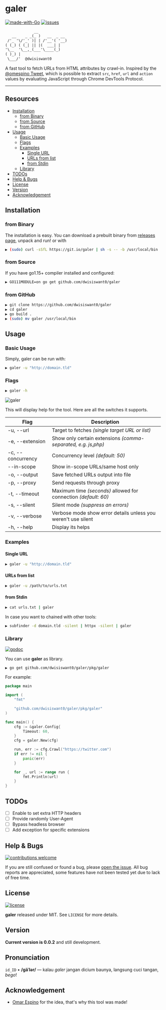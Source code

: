 # galer

[![made-with-Go](https://img.shields.io/badge/made%20with-Go-blue.svg)](http://golang.org)
[![issues](https://img.shields.io/github/issues/dwisiswant0/galer?color=blue)](https://github.com/dwisiswant0/galer/issues)

```txt
             __
   __    _ _(_ )   __  _ __ 
 /'_ '\/'_' )| | /'__'( '__)
( (_) ( (_| || |(  ___| |
'\__  '\__,_(___'\____(_)
( )_) |
 \___/'  @dwisiswant0
```

A fast tool to fetch URLs from HTML attributes by crawl-in. Inspired by the [@omespino Tweet](https://twitter.com/omespino/status/1318605084989837312), which is possible to extract `src`, `href`, `url` and `action` values by evaluating JavaScript through Chrome DevTools Protocol.

---

## Resources

- [Installation](#installation)
	- [from Binary](#from-binary)
	- [from Source](#from-source)
	- [from GitHub](#from-github)
- [Usage](#usage)
	- [Basic Usage](#basic-usage)
	- [Flags](#flags)
	- [Examples](#examples)
		- [Single URL](#single-url)
		- [URLs from list](#urls-from-list)
		- [from Stdin](#from-stdin)
	- [Library](#library)
- [TODOs](#todos)
- [Help & Bugs](#help--bugs)
- [License](#license)
- [Version](#version)
- [Acknowledgement](#acknowledgement)

## Installation

### from Binary

The installation is easy. You can download a prebuilt binary from [releases page](https://github.com/dwisiswant0/galer/releases), unpack and run! or with

```bash
▶ (sudo) curl -sSfL https://git.io/galer | sh -s -- -b /usr/local/bin
```

### from Source

If you have go1.15+ compiler installed and configured:

```bash
▶ GO111MODULE=on go get github.com/dwisiswant0/galer
```

### from GitHub

```bash
▶ git clone https://github.com/dwisiswant0/galer
▶ cd galer
▶ go build .
▶ (sudo) mv galer /usr/local/bin
```

## Usage

### Basic Usage

Simply, galer can be run with:

```bash
▶ galer -u "http://domain.tld"
```

### Flags

```bash
▶ galer -h
```

![galer](https://user-images.githubusercontent.com/25837540/100824601-0ee53b80-3489-11eb-878d-a58d1ec3489d.jpg)

This will display help for the tool. Here are all the switches it supports.

| **Flag**          	| **Description**                                                 	|
|-------------------	|-----------------------------------------------------------------	|
| -u, --url         	| Target to fetches _(single target URL or list)_                 	|
| -e, --extension   	| Show only certain extensions _(comma-separated, e.g. js,php)_   	|
| -c, --concurrency 	| Concurrency level _(default: 50)_                               	|
|     --in-scope    	| Show in-scope URLs/same host only                               	|
| -o, --output      	| Save fetched URLs output into file                              	|
| -p, --proxy       	| Send requests through proxy                                     	|
| -t, --timeout     	| Maximum time _(seconds)_ allowed for connection _(default: 60)_ 	|
| -s, --silent      	| Silent mode _(suppress an errors)_                              	|
| -v, --verbose     	| Verbose mode show error details unless you weren't use silent   	|
| -h, --help        	| Display its helps                                               	|

### Examples

#### Single URL

```bash
▶ galer -u "http://domain.tld"
```

#### URLs from list

```bash
▶ galer -u /path/to/urls.txt
```

#### from Stdin

```bash
▶ cat urls.txt | galer
```

In case you want to chained with other tools:

```bash
▶ subfinder -d domain.tld -silent | httpx -silent | galer
```

### Library

[![godoc](https://img.shields.io/badge/godoc-reference-blue.svg)](https://godoc.org/github.com/dwisiswant0/galer/pkg/galer)

You can use **galer** as library.

```
▶ go get github.com/dwisiswant0/galer/pkg/galer
```

For example:

```go
package main

import (
	"fmt"

	"github.com/dwisiswant0/galer/pkg/galer"
)

func main() {
	cfg := &galer.Config{
		Timeout: 60,
	}
	cfg = galer.New(cfg)

	run, err := cfg.Crawl("https://twitter.com")
	if err != nil {
		panic(err)
	}

	for _, url := range run {
		fmt.Println(url)
	}
}
```

## TODOs

- [ ] Enable to set extra HTTP headers
- [ ] Provide randomly User-Agent
- [ ] Bypass headless browser
- [ ] Add exception for specific extensions

## Help & Bugs

[![contributions welcome](https://img.shields.io/badge/contributions-welcome-blue.svg)](https://github.com/dwisiswant0/galer/issues)

If you are still confused or found a bug, please [open the issue](https://github.com/dwisiswant0/galer/issues). All bug reports are appreciated, some features have not been tested yet due to lack of free time.

## License

[![license](https://img.shields.io/badge/license-MIT-blue.svg)](https://opensource.org/licenses/MIT)

**galer** released under MIT. See `LICENSE` for more details.

## Version

**Current version is 0.0.2** and still development.

## Pronunciation

`id_ID` • **/gäˈlər/** — kalau _galer_ jangan dicium baunya, langsung cuci tangan, _bego_!

## Acknowledgement

- [Omar Espino](https://twitter.com/omespino) for the idea, that's why this tool was made!
